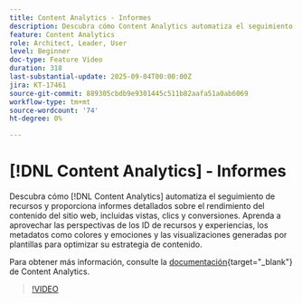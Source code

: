 ```yaml
---
title: Content Analytics - Informes
description: Descubra cómo Content Analytics automatiza el seguimiento de recursos y proporciona informes detallados sobre el rendimiento del contenido del sitio web, incluidas vistas, clics y conversiones.
feature: Content Analytics
role: Architect, Leader, User
level: Beginner
doc-type: Feature Video
duration: 318
last-substantial-update: 2025-09-04T00:00:00Z
jira: KT-17461
source-git-commit: 889305cbdb9e9301445c511b82aafa51a0ab6069
workflow-type: tm+mt
source-wordcount: '74'
ht-degree: 0%

---
```


# [!DNL Content Analytics] - Informes

Descubra cómo [!DNL Content Analytics] automatiza el seguimiento de recursos y proporciona informes detallados sobre el rendimiento del contenido del sitio web, incluidas vistas, clics y conversiones. Aprenda a aprovechar las perspectivas de los ID de recursos y experiencias, los metadatos como colores y emociones y las visualizaciones generadas por plantillas para optimizar su estrategia de contenido.

Para obtener más información, consulte la [documentación](https://experienceleague.adobe.com/es/docs/analytics-platform/using/content-analytics/report/report){target="_blank"} de Content Analytics.

>[!VIDEO](https://video.tv.adobe.com/v/3473037/?learn=on&enablevpops)
